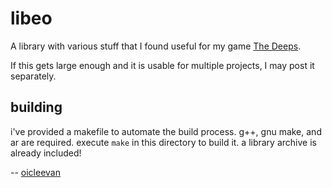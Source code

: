# libeo

A library with various stuff that I found useful for my game [The Deeps](../../README.md). 

If this gets large enough and it is usable for multiple projects, I may post it separately.

## building

i've provided a makefile to automate the build process. g++, gnu make, and ar are required. execute `make` in this directory to build it. a library archive is already included!

-- [oicleevan](https://github.com/oicleevan)
